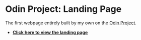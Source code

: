 # Odin Project: Landing Page
The first webpage entirely built by my own on the [Odin Project](https://www.theodinproject.com/lessons/foundations-landing-page).

- **[Click here to view the landing page](https://lu1zluna.github.io/odin-landing-page/)**
